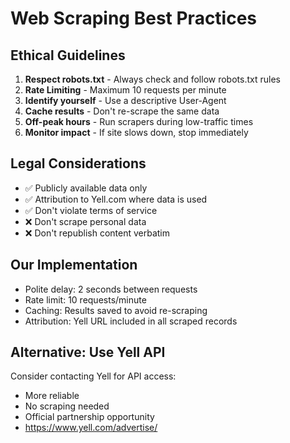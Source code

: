 # Web Scraping Best Practices

## Ethical Guidelines

1. **Respect robots.txt** - Always check and follow robots.txt rules
2. **Rate Limiting** - Maximum 10 requests per minute
3. **Identify yourself** - Use a descriptive User-Agent
4. **Cache results** - Don't re-scrape the same data
5. **Off-peak hours** - Run scrapers during low-traffic times
6. **Monitor impact** - If site slows down, stop immediately

## Legal Considerations

- ✅ Publicly available data only
- ✅ Attribution to Yell.com where data is used
- ✅ Don't violate terms of service
- ❌ Don't scrape personal data
- ❌ Don't republish content verbatim

## Our Implementation

- Polite delay: 2 seconds between requests
- Rate limit: 10 requests/minute
- Caching: Results saved to avoid re-scraping
- Attribution: Yell URL included in all scraped records

## Alternative: Use Yell API

Consider contacting Yell for API access:
- More reliable
- No scraping needed
- Official partnership opportunity
- https://www.yell.com/advertise/
